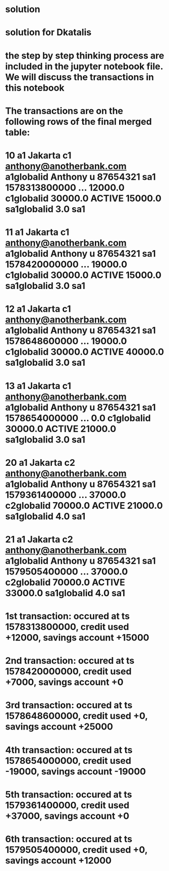 # solution
# solution for Dkatalis

# the step by step thinking process are included in the jupyter notebook file. We will discuss the transactions in this notebook

# The transactions are on the following rows of the final merged table:

# 10	a1	Jakarta	c1	anthony@anotherbank.com	a1globalid	Anthony	u	87654321	sa1	1578313800000	...	12000.0	c1globalid	30000.0	ACTIVE	15000.0	sa1globalid	3.0	sa1	
# 11	a1	Jakarta	c1	anthony@anotherbank.com	a1globalid	Anthony	u	87654321	sa1	1578420000000	...	19000.0	c1globalid	30000.0	ACTIVE	15000.0	sa1globalid	3.0	sa1	
# 12	a1	Jakarta	c1	anthony@anotherbank.com	a1globalid	Anthony	u	87654321	sa1	1578648600000	...	19000.0	c1globalid	30000.0	ACTIVE	40000.0	sa1globalid	3.0	sa1
# 13	a1	Jakarta	c1	anthony@anotherbank.com	a1globalid	Anthony	u	87654321	sa1	1578654000000	...	0.0	c1globalid	30000.0	ACTIVE	21000.0	sa1globalid	3.0	sa1	
# 20	a1	Jakarta	c2	anthony@anotherbank.com	a1globalid	Anthony	u	87654321	sa1	1579361400000	...	37000.0	c2globalid	70000.0	ACTIVE	21000.0	sa1globalid	4.0	sa1	
# 21	a1	Jakarta	c2	anthony@anotherbank.com	a1globalid	Anthony	u	87654321	sa1	1579505400000	...	37000.0	c2globalid	70000.0	ACTIVE	33000.0	sa1globalid	4.0	sa1

# 1st transaction: occured at ts 1578313800000, credit used +12000, savings account +15000
# 2nd transaction: occured at ts 1578420000000, credit used +7000, savings account +0
# 3rd transaction: occured at ts 1578648600000, credit used +0, savings account +25000
# 4th transaction: occured at ts 1578654000000, credit used -19000, savings account -19000
# 5th transaction: occured at ts 1579361400000, credit used +37000, savings account +0
# 6th transaction: occured at ts 1579505400000, credit used +0, savings account +12000
